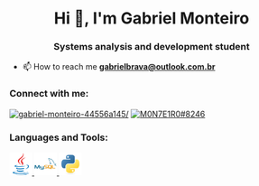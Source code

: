 <h1 align="center">Hi 👋, I'm Gabriel Monteiro</h1>
<h3 align="center">Systems analysis and development student</h3>

- 📫 How to reach me **gabrielbrava@outlook.com.br**

<h3 align="left">Connect with me:</h3>
<p align="left">
<a href="https://linkedin.com/in/gabriel-monteiro-44556a145/" target="blank"><img align="center" src="https://raw.githubusercontent.com/rahuldkjain/github-profile-readme-generator/master/src/images/icons/Social/linked-in-alt.svg" alt="gabriel-monteiro-44556a145/" height="30" width="40" /></a>
<a href="https://discord.gg/M0N7E1R0#8246" target="blank"><img align="center" src="https://raw.githubusercontent.com/rahuldkjain/github-profile-readme-generator/master/src/images/icons/Social/discord.svg" alt="M0N7E1R0#8246" height="30" width="40" /></a>
</p>

<h3 align="left">Languages and Tools:</h3>
<p align="left"> <a href="https://www.java.com" target="_blank" rel="noreferrer"> <img src="https://raw.githubusercontent.com/devicons/devicon/master/icons/java/java-original.svg" alt="java" width="40" height="40"/> </a> <a href="https://www.mysql.com/" target="_blank" rel="noreferrer"> <img src="https://raw.githubusercontent.com/devicons/devicon/master/icons/mysql/mysql-original-wordmark.svg" alt="mysql" width="40" height="40"/> </a> <a href="https://www.python.org" target="_blank" rel="noreferrer"> <img src="https://raw.githubusercontent.com/devicons/devicon/master/icons/python/python-original.svg" alt="python" width="40" height="40"/> </a> </p>
